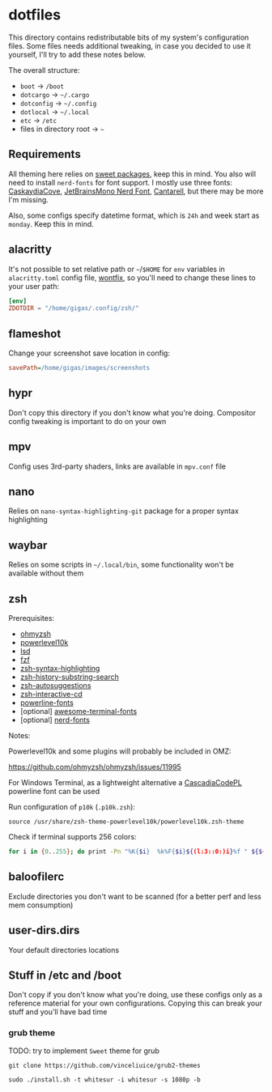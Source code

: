 # dotfiles

This directory contains redistributable bits of my system's configuration files. Some files needs additional tweaking, in case you decided to use it yourself, I'll try to add these notes below.

The overall structure:

- `boot` -> `/boot`
- `dotcargo` -> `~/.cargo`
- `dotconfig` -> `~/.config`
- `dotlocal` -> `~/.local`
- `etc` -> `/etc`
- files in directory root -> `~`

## Requirements

All theming here relies on [sweet packages](https://github.com/Gigas002/awesome-sweet), keep this in mind. You also will need to install `nerd-fonts` for font support. I mostly use three fonts: [CaskaydiaCove](https://github.com/ryanoasis/nerd-fonts/tree/master/patched-fonts/CascadiaCode), [JetBrainsMono Nerd Font](https://github.com/ryanoasis/nerd-fonts/tree/master/patched-fonts/JetBrainsMono), [Cantarell](https://gitlab.gnome.org/GNOME/cantarell-fonts), but there may be more I'm missing.

Also, some configs specify datetime format, which is `24h` and week start as `monday`. Keep this in mind.

## alacritty

It's not possible to set relative path or `~`/`$HOME` for `env` variables in `alacritty.toml` config file, [wontfix](https://github.com/alacritty/alacritty/issues/7801), so you'll need to change these lines to your user path:

```toml
[env]
ZDOTDIR = "/home/gigas/.config/zsh/"
```

## flameshot

Change your screenshot save location in config:

```ini
savePath=/home/gigas/images/screenshots
```

## hypr

Don't copy this directory if you don't know what you're doing. Compositor config tweaking is important to do on your own

## mpv

Config uses 3rd-party shaders, links are available in `mpv.conf` file

## nano

Relies on `nano-syntax-highlighting-git` package for a proper syntax highlighting

## waybar

Relies on some scripts in `~/.local/bin`, some functionality won't be available without them

## zsh

Prerequisites:

- [ohmyzsh](https://github.com/ohmyzsh/ohmyzsh)
- [powerlevel10k](https://github.com/romkatv/powerlevel10k)
- [lsd](https://github.com/lsd-rs/lsd)
- [fzf](https://github.com/junegunn/fzf)
- [zsh-syntax-highlighting](https://github.com/zsh-users/zsh-syntax-highlighting)
- [zsh-history-substring-search](https://github.com/zsh-users/zsh-history-substring-search)
- [zsh-autosuggestions](https://github.com/zsh-users/zsh-autosuggestions)
- [zsh-interactive-cd](https://github.com/mrjohannchang/zsh-interactive-cd)
- [powerline-fonts](https://github.com/powerline/powerline)
- [optional] [awesome-terminal-fonts](https://github.com/gabrielelana/awesome-terminal-fonts)
- [optional] [nerd-fonts](https://github.com/ryanoasis/nerd-fonts)

Notes:

Powerlevel10k and some plugins will probably be included in OMZ:

https://github.com/ohmyzsh/ohmyzsh/issues/11995

For Windows Terminal, as a lightweight alternative a [CascadiaCodePL](https://github.com/microsoft/cascadia-code) powerline font can be used

Run configuration of `p10k` (`.p10k.zsh`):

`source /usr/share/zsh-theme-powerlevel10k/powerlevel10k.zsh-theme`

Check if terminal supports 256 colors:

```sh
for i in {0..255}; do print -Pn "%K{$i}  %k%F{$i}${(l:3::0:)i}%f " ${${(M)$((i%6)):#3}:+$'\n'}; done
```

## baloofilerc

Exclude directories you don't want to be scanned (for a better perf and less mem consumption)

## user-dirs.dirs

Your default directories locations

## Stuff in /etc and /boot

Don't copy if you don't know what you're doing, use these configs only as a reference material for your own configurations. Copying this can break your stuff and you'll have bad time

### grub theme

TODO: try to implement `Sweet` theme for grub

`git clone https://github.com/vinceliuice/grub2-themes`

`sudo ./install.sh -t whitesur -i whitesur -s 1080p -b`
